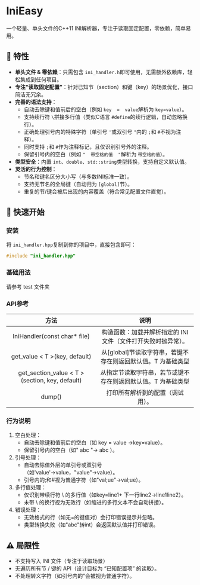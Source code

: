 # IniEasy

一个轻量、单头文件的C++11 INI解析器，专注于读取固定配置，零依赖，简单易用。

## 🌟 特性

- **单头文件 & 零依赖**：只需包含 `ini_handler.h`即可使用，无需额外依赖库，轻松集成到任何项目。
- **专注“读取固定配置”**：针对已知节（section）和键（key）的场景优化，接口简洁无冗余。
- **完善的语法支持**：
  - 自动去除键和值前后的空白（例如 `key  =  value`解析为 `key=value`）。
  - 支持续行符 `\`拼接多行值（类似C语言 `#define`的续行逻辑，自动忽略换行）。
  - 正确处理引号内的特殊字符（单引号 `'`或双引号 `"`内的 `;`和 `#`不视为注释）。
  - 同时支持 `;`和 `#`作为注释标记，且仅识别引号外的注释。
  - 保留引号内的空白（例如 `"  带空格的值  "`解析为 `带空格的值`）。
- **类型安全**：内置 `int`、`double`、`std::string`类型转换，支持自定义默认值。
- **灵活的行为控制**：
  - 节名和键名区分大小写（与多数INI标准一致）。
  - 支持无节名的全局键（自动归为 `[global]`节）。
  - 重复的节/键会被后出现的内容覆盖（符合常见配置文件直觉）。

## 🚀 快速开始

### 安装

将 `ini_handler.hpp`复制到你的项目中，直接包含即可：

```cpp
#include "ini_handler.hpp"
```

### 基础用法

请参考 test 文件夹

### API参考

|                      方法                      |                             说明                             |
| :--------------------------------------------: | :-----------------------------------------------------------: |
|          IniHandler(const char* file)          | 构造函数：加载并解析指定的 INI 文件（文件打开失败时抛异常）。 |
|         get_value < T >(key, default)         | 从[global]节读取字符串，若键不存在则返回默认值。T 为基础类型 |
| get_section_value < T >(section, key, default) | 从指定节读取字符串，若节或键不存在则返回默认值。T 为基础类型 |
|                     dump()                     |               打印所有解析到的配置（调试用）。               |

### 行为说明

1. 空白处理：
   - 自动去除键和值前后的空白（如 key = value →key=value）。
   - 保留引号内的空白（如" abc "→ abc ）。
2. 引号处理：
   - 自动去除值外层的单引号或双引号（如'value'→value，"value"→value）。
   - 引号内的;和#视为普通字符（如"val;ue"→val;ue）。
3. 多行值处理：
   - 仅识别带续行符 \ 的多行值（如key=line1\+ 下一行line2→line1line2）。
   - 未带 \ 的换行视为无效行（如缩进的多行文本不会自动拼接）。
4. 错误处理：
   - 无效格式的行（如无=的键值对）会打印错误提示并忽略。
   - 类型转换失败（如"abc"转int）会返回默认值并打印错误。

## ⚠️  局限性

- 不支持写入 INI 文件（专注于读取场景）
- 无遍历所有节 / 键的 API（设计目标为 “已知配置项” 的读取）。
- 不处理转义字符（如引号内的\"会被视为普通字符）。
